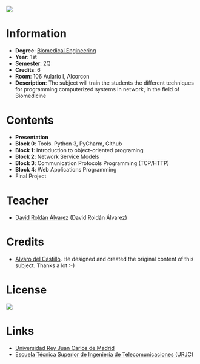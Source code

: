 ![](https://github.com/davidrol6/2019-2020-PNE/raw/master/Cover/cover.png)

# Information

* **Degree**: [Biomedical Engineering](https://www.urjc.es/estudios/grado/2462-biomedial-engineering)
* **Year**: 1st
* **Semester**: 2Q
* **Credits**: 6
* **Room**: 106 Aulario I, Alcorcon
* **Description**: The subject will train the students the different techniques for programming computerized systems in network, in the field of Biomedicine

# Contents

* **Presentation**
* **Block 0**: Tools. Python 3, PyCharm, Github
* **Block 1**: Introduction to object-oriented programing
* **Block 2**: Network Service Models
* **Block 3**: Communication Protocols Programming (TCP/HTTP)
* **Block 4**: Web Applications Programming
* Final Project


# Teacher

* [David Roldán Álvarez](https://github.com/davidrol6) (David Roldán Álvarez)

# Credits

* [Alvaro del Castillo](https://github.com/acs). He designed and created the original content of this subject. Thanks a lot :-)

# License

![](https://github.com/Obijuan/digital-electronics-with-open-FPGAs-tutorial/raw/master/wiki/portada/attribution-share-alike-creative-commons-license.png)

# Links

* [Universidad Rey Juan Carlos de Madrid](https://www.urjc.es/)
* [Escuela Técnica Superior de Ingeniería de Telecomunicaciones (URJC)](https://www.urjc.es/universidad/facultades/escuela-tecnica-superior-de-ingenieria-de-las-telecomunicaciones/content/etsit-escuela-tecnica-superior-de-ingenieria-de-telecomunicacion)
